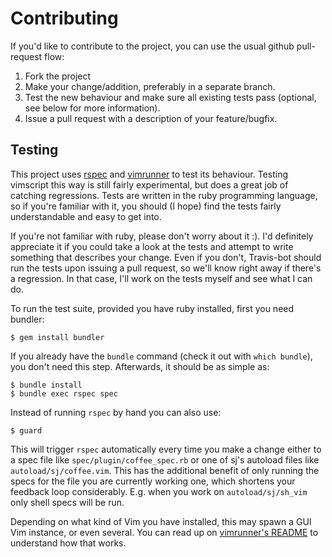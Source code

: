 # Contributing

If you'd like to contribute to the project, you can use the usual github pull-request flow:

1. Fork the project
2. Make your change/addition, preferably in a separate branch.
3. Test the new behaviour and make sure all existing tests pass (optional, see below for more information).
4. Issue a pull request with a description of your feature/bugfix.

## Testing

This project uses [rspec](http://rspec.info/) and [vimrunner](https://github.com/AndrewRadev/vimrunner) to test its behaviour. Testing vimscript this way is still fairly experimental, but does a great job of catching regressions. Tests are written in the ruby programming language, so if you're familiar with it, you should (I hope) find the tests fairly understandable and easy to get into.

If you're not familiar with ruby, please don't worry about it :). I'd definitely appreciate it if you could take a look at the tests and attempt to write something that describes your change. Even if you don't, Travis-bot should run the tests upon issuing a pull request, so we'll know right away if there's a regression. In that case, I'll work on the tests myself and see what I can do.

To run the test suite, provided you have ruby installed, first you need bundler:

```
$ gem install bundler
```

If you already have the `bundle` command (check it out with `which bundle`), you don't need this step. Afterwards, it should be as simple as:

```
$ bundle install
$ bundle exec rspec spec
```

Instead of running `rspec` by hand you can also use:

```
$ guard
```

This will trigger `rspec` automatically every time you make a change
either to a spec file like `spec/plugin/coffee_spec.rb` or one of sj's
autoload files like `autoload/sj/coffee.vim`. This has the additional
benefit of only running the specs for the file you are currently working
one, which shortens your feedback loop considerably. E.g. when you work
on `autoload/sj/sh_vim` only shell specs will be run.

Depending on what kind of Vim you have installed, this may spawn a GUI Vim instance, or even several. You can read up on [vimrunner's README](https://github.com/AndrewRadev/vimrunner/blob/master/README.md) to understand how that works.
